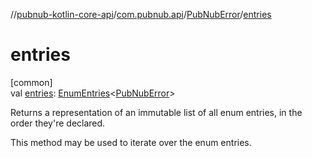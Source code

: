//[pubnub-kotlin-core-api](../../../index.md)/[com.pubnub.api](../index.md)/[PubNubError](index.md)/[entries](entries.md)

# entries

[common]\
val [entries](entries.md): [EnumEntries](https://kotlinlang.org/api/latest/jvm/stdlib/kotlin-stdlib/kotlin.enums/-enum-entries/index.html)&lt;[PubNubError](index.md)&gt;

Returns a representation of an immutable list of all enum entries, in the order they're declared.

This method may be used to iterate over the enum entries.
